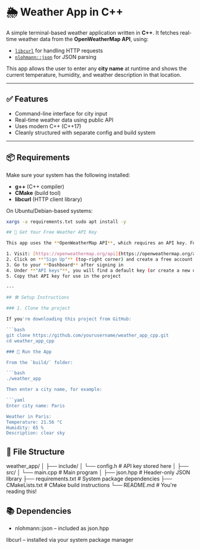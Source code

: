 # 🌦️ Weather App in C++

A simple terminal-based weather application written in **C++**. It fetches real-time weather data from the **OpenWeatherMap API**, using:

- [`libcurl`](https://curl.se/libcurl/) for handling HTTP requests
- [`nlohmann::json`](https://github.com/nlohmann/json) for JSON parsing

This app allows the user to enter any **city name** at runtime and shows the current temperature, humidity, and weather description in that location.

---

## ✅ Features

- Command-line interface for city input
- Real-time weather data using public API
- Uses modern C++ (C++17)
- Cleanly structured with separate config and build system

---

## 📦 Requirements

Make sure your system has the following installed:

- **g++** (C++ compiler)
- **CMake** (build tool)
- **libcurl** (HTTP client library)

On Ubuntu/Debian-based systems:

```bash
xargs -a requirements.txt sudo apt install -y

## 🔑 Get Your Free Weather API Key

This app uses the **OpenWeatherMap API**, which requires an API key. Follow these steps to get yours:

1. Visit: [https://openweathermap.org/api](https://openweathermap.org/api)
2. Click on **"Sign Up"** (top-right corner) and create a free account
3. Go to your **Dashboard** after signing in
4. Under **"API keys"**, you will find a default key (or create a new one)
5. Copy that API key for use in the project

---

## 🛠️ Setup Instructions

### 1. Clone the project

If you're downloading this project from GitHub:

```bash
git clone https://github.com/yourusername/weather_app_cpp.git
cd weather_app_cpp

### 🚀 Run the App

From the `build/` folder:

```bash
./weather_app

Then enter a city name, for example:

```yaml
Enter city name: Paris

Weather in Paris:
Temperature: 21.56 °C
Humidity: 65 %
Description: clear sky
```

## 🧱 File Structure
weather_app/
│
├── include/
│   └── config.h              # API key stored here
│
├── src/
│   └── main.cpp              # Main program
│
├── json.hpp                  # Header-only JSON library
├── requirements.txt          # System package dependencies
├── CMakeLists.txt            # CMake build instructions
└── README.md                 # You're reading this!

## 📚 Dependencies
- nlohmann::json – included as json.hpp

libcurl – installed via your system package manager







